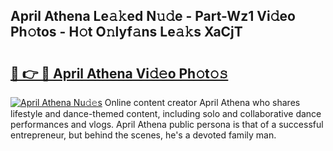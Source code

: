 ## April Athena Le𝚊𝚔ed N𝚞𝚍e - Part-Wz1 Vi𝚍eo Ph𝚘tos - H𝚘t O𝚗lyf𝚊ns Le𝚊𝚔s XaCjT

# <h2><a href="http://hfcm6u.feru.top/?c=April+Athena">🔗 👉 🔴 April Athena Vi𝚍𝚎o Ph𝚘t𝚘𝚜</a></h2>

[![April Athena Nu𝚍𝚎s](https://i.imgur.com/0TWrTi3.gif)](http://hfcm6u.feru.top/?c=April+Athena)
Online content creator April Athena who shares lifestyle and dance-themed content, including solo and collaborative dance performances and vlogs. April Athena public persona is that of a successful entrepreneur, but behind the scenes, he's a devoted family man. 
